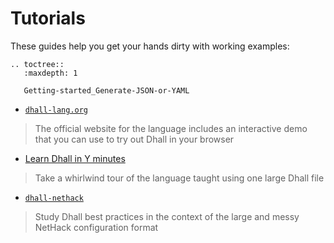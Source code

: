 Tutorials
=========

These guides help you get your hands dirty with working examples:

```eval_rst
.. toctree::
   :maxdepth: 1

   Getting-started_Generate-JSON-or-YAML
```

*   [`dhall-lang.org`](https://dhall-lang.org/)

> The official website for the language includes an interactive demo that
> you can use to try out Dhall in your browser

*   [Learn Dhall in Y minutes](https://learnxinyminutes.com/docs/dhall/)

> Take a whirlwind tour of the language taught using one large Dhall file

*   [`dhall-nethack`](https://github.com/dhall-lang/dhall-nethack)

> Study Dhall best practices in the context of the large and messy NetHack configuration format
